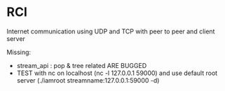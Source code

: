 # RCI

Internet communication using UDP and TCP with peer to peer and client server

Missing:
  - stream_api : pop & tree related ARE BUGGED
  - TEST with nc on localhost (nc -l 127.0.0.1 59000) and use default root server (./iamroot streamname:127.0.0.1:59000 -d)
